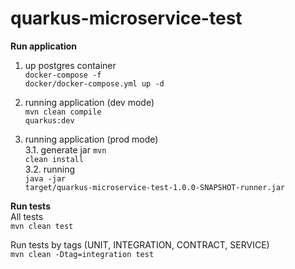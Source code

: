 # quarkus-microservice-test

<b>Run application</b>
1. up postgres container
</br><code>docker-compose -f docker/docker-compose.yml up -d</code>

2. running application (dev mode)
</br><code>mvn clean compile quarkus:dev</code>

3. running application (prod mode)</br>
3.1. generate jar
<code>mvn clean install</code></br>
3.2. running
</br><code>java -jar target/quarkus-microservice-test-1.0.0-SNAPSHOT-runner.jar</code>

<b>Run tests</b>
</br>All tests
</br><code>mvn clean test</code>

Run tests by tags (UNIT, INTEGRATION, CONTRACT, SERVICE)
</br><code>mvn clean -Dtag=integration test</code>
